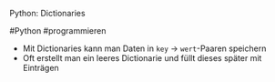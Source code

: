 Python: Dictionaries

#Python #programmieren

- Mit Dictionaries kann man Daten in `key` -> `wert`-Paaren speichern
- Oft erstellt man ein leeres Dictionarie und füllt dieses später mit Einträgen

